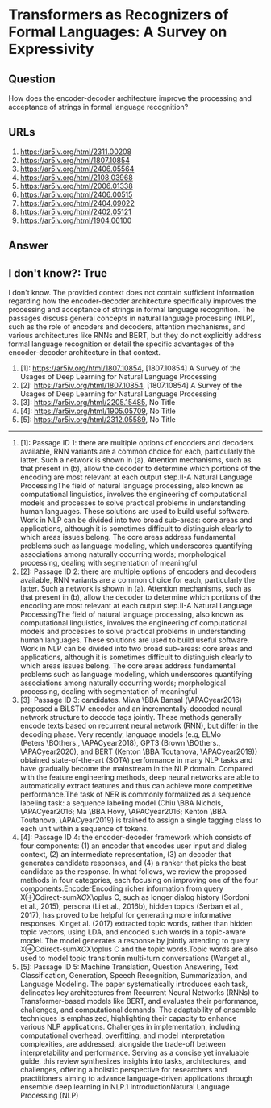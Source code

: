 # Transformers as Recognizers of Formal Languages: A Survey on Expressivity

## Question

How does the encoder-decoder architecture improve the processing and acceptance of strings in formal language recognition?

## URLs

1. https://ar5iv.org/html/2311.00208
2. https://ar5iv.org/html/1807.10854
3. https://ar5iv.org/html/2406.05564
4. https://ar5iv.org/html/2108.03968
5. https://ar5iv.org/html/2006.01338
6. https://ar5iv.org/html/2406.00515
7. https://ar5iv.org/html/2404.09022
8. https://ar5iv.org/html/2402.05121
9. https://ar5iv.org/html/1904.06100

## Answer

## I don't know?: True

I don't know. The provided context does not contain sufficient information regarding how the encoder-decoder architecture specifically improves the processing and acceptance of strings in formal language recognition. The passages discuss general concepts in natural language processing (NLP), such as the role of encoders and decoders, attention mechanisms, and various architectures like RNNs and BERT, but they do not explicitly address formal language recognition or detail the specific advantages of the encoder-decoder architecture in that context.

1. [1]:  https://ar5iv.org/html/1807.10854, [1807.10854] A Survey of the Usages of Deep Learning for Natural Language Processing
2. [2]:  https://ar5iv.org/html/1807.10854, [1807.10854] A Survey of the Usages of Deep Learning for Natural Language Processing
3. [3]:  https://ar5iv.org/html/2205.15485, No Title
4. [4]:  https://ar5iv.org/html/1905.05709, No Title
5. [5]:  https://ar5iv.org/html/2312.05589, No Title
---
1. [1]:  Passage ID 1: there are multiple options of encoders and decoders available, RNN variants are a common choice for each, particularly the latter. Such a network is shown in (a). Attention mechanisms, such as that present in (b), allow the decoder to determine which portions of the encoding are most relevant at each output step.II-A Natural Language ProcessingThe field of natural language processing, also known as computational linguistics, involves the engineering of computational models and processes to solve practical problems in understanding human languages. These solutions are used to build useful software. Work in NLP can be divided into two broad sub-areas: core areas and applications, although it is sometimes difficult to distinguish clearly to which areas issues belong. The core areas address fundamental problems such as language modeling, which underscores quantifying associations among naturally occurring words; morphological processing, dealing with segmentation of meaningful
2. [2]:  Passage ID 2: there are multiple options of encoders and decoders available, RNN variants are a common choice for each, particularly the latter. Such a network is shown in (a). Attention mechanisms, such as that present in (b), allow the decoder to determine which portions of the encoding are most relevant at each output step.II-A Natural Language ProcessingThe field of natural language processing, also known as computational linguistics, involves the engineering of computational models and processes to solve practical problems in understanding human languages. These solutions are used to build useful software. Work in NLP can be divided into two broad sub-areas: core areas and applications, although it is sometimes difficult to distinguish clearly to which areas issues belong. The core areas address fundamental problems such as language modeling, which underscores quantifying associations among naturally occurring words; morphological processing, dealing with segmentation of meaningful
3. [3]:  Passage ID 3: candidates. Miwa \BBA Bansal (\APACyear2016) proposed a BiLSTM encoder and an incrementally-decoded neural network structure to decode tags jointly. These methods generally encode texts based on recurrent neural network (RNN), but differ in the decoding phase. Very recently, language models (e.g, ELMo (Peters \BOthers., \APACyear2018), GPT3 (Brown \BOthers., \APACyear2020), and BERT (Kenton \BBA Toutanova, \APACyear2019)) obtained state-of-the-art (SOTA) performance in many NLP tasks and have gradually become the mainstream in the NLP domain. Compared with the feature engineering methods, deep neural networks are able to automatically extract features and thus can achieve more competitive performance.The task of NER is commonly formalized as a sequence labeling task: a sequence labeling model (Chiu \BBA Nichols, \APACyear2016; Ma \BBA Hovy, \APACyear2016; Kenton \BBA Toutanova, \APACyear2019) is trained to assign a single tagging class to each unit within a sequence of tokens.
4. [4]:  Passage ID 4: the encoder-decoder framework which consists of four components: (1) an encoder that encodes user input and dialog context, (2) an intermediate representation, (3) an decoder that generates candidate responses, and (4) a ranker that picks the best candidate as the response. In what follows, we review the proposed methods in four categories, each focusing on improving one of the four components.EncoderEncoding richer information from query X⊕Cdirect-sum𝑋𝐶X\oplus C, such as longer dialog history (Sordoni et al., 2015), persona (Li et al., 2016b), hidden topics (Serban et al., 2017), has proved to be helpful for generating more informative responses. Xinget al. (2017) extracted topic words, rather than hidden topic vectors, using LDA, and encoded such words in a topic-aware model. The model generates a response by jointly attending to query X⊕Cdirect-sum𝑋𝐶X\oplus C and the topic words.Topic words are also used to model topic transitionin multi-turn conversations (Wanget al.,
5. [5]:  Passage ID 5: Machine Translation, Question Answering, Text Classification, Generation, Speech Recognition, Summarization, and Language Modeling. The paper systematically introduces each task, delineates key architectures from Recurrent Neural Networks (RNNs) to Transformer-based models like BERT, and evaluates their performance, challenges, and computational demands. The adaptability of ensemble techniques is emphasized, highlighting their capacity to enhance various NLP applications. Challenges in implementation, including computational overhead, overfitting, and model interpretation complexities, are addressed, alongside the trade-off between interpretability and performance. Serving as a concise yet invaluable guide, this review synthesizes insights into tasks, architectures, and challenges, offering a holistic perspective for researchers and practitioners aiming to advance language-driven applications through ensemble deep learning in NLP.1 IntroductionNatural Language Processing (NLP)
